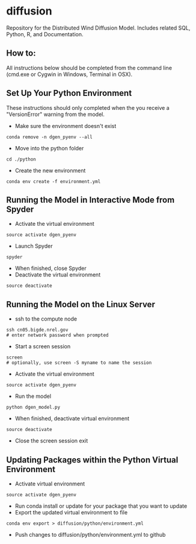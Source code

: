 diffusion
=========

Repository for the Distributed Wind Diffusion Model. Includes related SQL, Python, R, and Documentation.


## How to:
All instructions below should be completed from the command line (cmd.exe or Cygwin in Windows, Terminal in OSX).

Set Up Your Python Environment
----------------------------------
These instructions should only completed when the you receive a "VersionError" warning from the model.

- Make sure the environment doesn't exist
```shell
conda remove -n dgen_pyenv --all
```
- Move into the python folder
```shell
cd ./python
```
- Create the new environment
```shell
conda env create -f environment.yml
```

Running the Model in Interactive Mode from Spyder
-------------------------------------------------
- Activate the virtual environment
```shell
source activate dgen_pyenv
```
- Launch Spyder
```shell
spyder
```
- When finished, close Spyder
- Deactivate the virtual environment
```shell
source deactivate
```

Running the Model on the Linux Server
-------------------------------------
- ssh to the compute node
```shell
ssh cn05.bigde.nrel.gov
# enter network password when prompted
```
- Start a screen session
```shell
screen
# optionally, use screen -S myname to name the session
```
- Activate the virtual environment
```
source activate dgen_pyenv
```
- Run the model
```
python dgen_model.py
```
- When finished, deactivate virtual environment
```
source deactivate
```
- Close the screen session
exit

Updating Packages within the Python Virtual Environment
-------------------------------------------------------
- Activate virtual environment
```shell
source activate dgen_pyenv
```
- Run conda install or update for your package that you want to update
- Export the updated virtual environment to file
```shell
conda env export > diffusion/python/environment.yml
```
- Push changes to diffusion/python/environment.yml to github